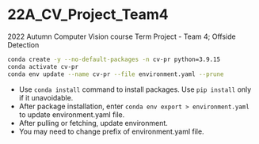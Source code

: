 # 22A_CV_Project_Team4
2022 Autumn Computer Vision course Term Project - Team 4; Offside Detection

```bash
conda create -y --no-default-packages -n cv-pr python=3.9.15
conda activate cv-pr
conda env update --name cv-pr --file environment.yaml --prune
```

- Use ```conda install``` command to install packages. Use ```pip install``` only if it unavoidable.
- After package installation, enter ```conda env export > environment.yaml``` to update environment.yaml file.
- After pulling or fetching, update environment.
- You may need to change prefix of environment.yaml file.